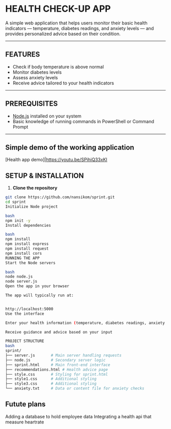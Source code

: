 # HEALTH CHECK-UP APP

A simple web application that helps users monitor their basic health indicators — temperature, diabetes readings, and anxiety levels — and provides personalized advice based on their condition.  

---

## FEATURES

- Check if body temperature is above normal  
- Monitor diabetes levels  
- Assess anxiety levels  
- Receive advice tailored to your health indicators  

---

## PREREQUISITES

- [Node.js](https://nodejs.org/) installed on your system  
- Basic knowledge of running commands in PowerShell or Command Prompt  

---
## Simple demo of the working application
[Health app demo]|https://youtu.be/SPihiQ33xKI
## SETUP & INSTALLATION

1. **Clone the repository**
```bash
git clone https://github.com/nansikom/sprint.git
cd sprint
Initialize Node project

bash
npm init -y
Install dependencies

bash
npm install
npm install express
npm install request
npm install cors
RUNNING THE APP
Start the Node servers

bash
node node.js
node server.js
Open the app in your browser

The app will typically run at:


http://localhost:5000
Use the interface

Enter your health information (temperature, diabetes readings, anxiety status)

Receive guidance and advice based on your input

PROJECT STRUCTURE
bash
sprint/
├── server.js       # Main server handling requests
├── node.js         # Secondary server logic
├── sprint.html     # Main front-end interface
├── recommendations.html # Health advice page
├── style.css       # Styling for sprint.html
├── style1.css      # Additional styling
├── style3.css      # Additional styling
└── anxiety.txt     # Data or content file for anxiety checks
```
## Futute plans
Adding a database to hold employee data 
Integrating a health api that measure heartrate 
